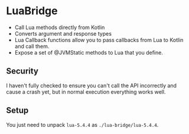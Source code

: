 # LuaBridge

- Call Lua methods directly from Kotlin
- Converts argument and response types
- Lua Callback functions allow you to pass callbacks from Lua to Kotlin and call them.
- Expose a set of @JVMStatic methods to Lua that you define.

## Security

I haven't fully checked to ensure you can't call the API incorrectly and cause a crash yet, but in normal execution everything works well.

## Setup

You just need to unpack `lua-5.4.4` as `./lua-bridge/lua-5.4.4`.
